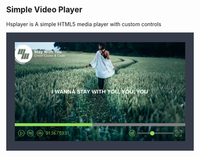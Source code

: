 ## Simple Video Player
Hsplayer is A simple HTML5 media player with custom controls

![home page](screenshots/Hsplayer.png)


